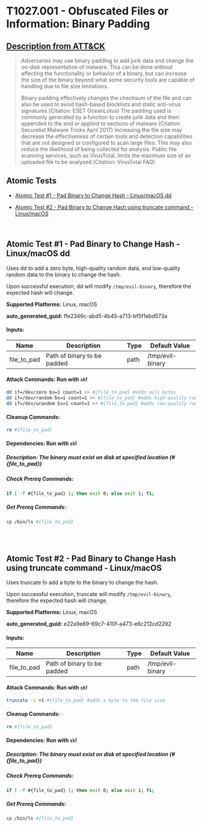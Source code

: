 # T1027.001 - Obfuscated Files or Information: Binary Padding
## [Description from ATT&CK](https://attack.mitre.org/techniques/T1027/001)
<blockquote>

Adversaries may use binary padding to add junk data and change the on-disk representation of malware. This can be done without affecting the functionality or behavior of a binary, but can increase the size of the binary beyond what some security tools are capable of handling due to file size limitations. 

Binary padding effectively changes the checksum of the file and can also be used to avoid hash-based blocklists and static anti-virus signatures.(Citation: ESET OceanLotus) The padding used is commonly generated by a function to create junk data and then appended to the end or applied to sections of malware.(Citation: Securelist Malware Tricks April 2017) Increasing the file size may decrease the effectiveness of certain tools and detection capabilities that are not designed or configured to scan large files. This may also reduce the likelihood of being collected for analysis. Public file scanning services, such as VirusTotal, limits the maximum size of an uploaded file to be analyzed.(Citation: VirusTotal FAQ) 

</blockquote>

## Atomic Tests

- [Atomic Test #1 - Pad Binary to Change Hash - Linux/macOS dd](#atomic-test-1---pad-binary-to-change-hash---linuxmacos-dd)

- [Atomic Test #2 - Pad Binary to Change Hash using truncate command - Linux/macOS](#atomic-test-2---pad-binary-to-change-hash-using-truncate-command---linuxmacos)


<br/>

## Atomic Test #1 - Pad Binary to Change Hash - Linux/macOS dd
Uses dd to add a zero byte, high-quality random data, and low-quality random data to the binary to change the hash.

Upon successful execution, dd will modify `/tmp/evil-binary`, therefore the expected hash will change.

**Supported Platforms:** Linux, macOS


**auto_generated_guid:** ffe2346c-abd5-4b45-a713-bf5f1ebd573a





#### Inputs:
| Name | Description | Type | Default Value |
|------|-------------|------|---------------|
| file_to_pad | Path of binary to be padded | path | /tmp/evil-binary|


#### Attack Commands: Run with `sh`! 


```sh
dd if=/dev/zero bs=1 count=1 >> #{file_to_pad} #adds null bytes
dd if=/dev/random bs=1 count=1 >> #{file_to_pad} #adds high-quality random data
dd if=/dev/urandom bs=1 count=1 >> #{file_to_pad} #adds low-quality random data
```

#### Cleanup Commands:
```sh
rm #{file_to_pad}
```



#### Dependencies:  Run with `sh`!
##### Description: The binary must exist on disk at specified location (#{file_to_pad})
##### Check Prereq Commands:
```sh
if [ -f #{file_to_pad} ]; then exit 0; else exit 1; fi;
```
##### Get Prereq Commands:
```sh
cp /bin/ls #{file_to_pad}
```




<br/>
<br/>

## Atomic Test #2 - Pad Binary to Change Hash using truncate command - Linux/macOS
Uses truncate to add a byte to the binary to change the hash.

Upon successful execution, truncate will modify `/tmp/evil-binary`, therefore the expected hash will change.

**Supported Platforms:** Linux, macOS


**auto_generated_guid:** e22a9e89-69c7-410f-a473-e6c212cd2292





#### Inputs:
| Name | Description | Type | Default Value |
|------|-------------|------|---------------|
| file_to_pad | Path of binary to be padded | path | /tmp/evil-binary|


#### Attack Commands: Run with `sh`! 


```sh
truncate -s +1 #{file_to_pad} #adds a byte to the file size
```

#### Cleanup Commands:
```sh
rm #{file_to_pad}
```



#### Dependencies:  Run with `sh`!
##### Description: The binary must exist on disk at specified location (#{file_to_pad})
##### Check Prereq Commands:
```sh
if [ -f #{file_to_pad} ]; then exit 0; else exit 1; fi;
```
##### Get Prereq Commands:
```sh
cp /bin/ls #{file_to_pad}
```




<br/>
